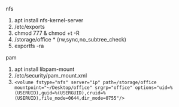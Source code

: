 nfs
1. apt install nfs-kernel-server
2. /etc/exports
3. chmod 777 & chmod +t -R
4. /storage/office * (rw,sync,no_subtree_check)
5. exportfs -ra

pam
1. apt install libpam-mount
2. /etc/security/pam_mount.xml
3. `<volume fstype="nfs" server="ip" path=/storage/office mountpoint="~/Desktop/office" srgrp="office" options="uid=%(USERUID),guid=%(USERGUID),cruid=%(USERUID),file_mode=0644,dir_mode=0755"/>`
